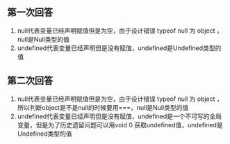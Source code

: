 ## 第一次回答
1. null代表变量已经声明赋值但是为空，由于设计错误 typeof null 为 object ，null是Null类型的值
2. undefined代表变量已经声明但是没有赋值，undefined是Undefined类型的值

## 第二次回答
1. null代表变量已经声明赋值但是为空，由于设计错误 typeof null 为 object ，所以判断object是不是null的时候要用===，null是Null类型的值
2. undefined代表变量已经声明但是没有赋值，undefined是一个不可写的全局变量，但是为了历史遗留问题可以用void 0 获取undefined值，undefined是Undefined类型的值